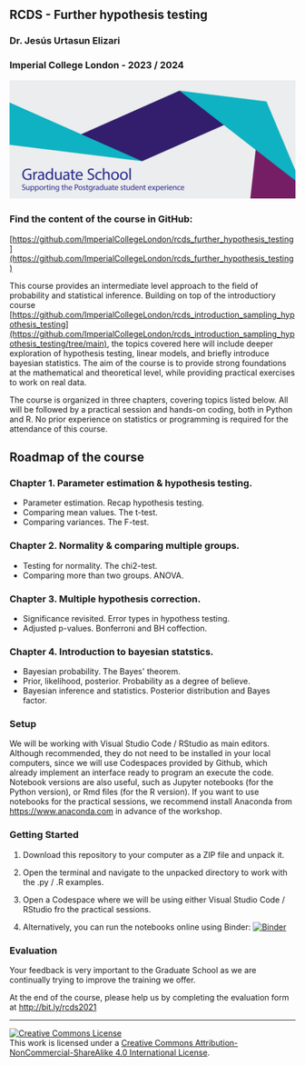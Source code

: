 ## RCDS - Further hypothesis testing

### Dr. Jesús Urtasun Elizari

### Imperial College London - 2023 / 2024

<img src="/readme_figures/grad-school-logo.png">

### Find the content of the course in GitHub:
[https://github.com/ImperialCollegeLondon/rcds_further_hypothesis_testing](https://github.com/ImperialCollegeLondon/rcds_further_hypothesis_testing)

This course provides an intermediate level approach to the field of probability and statistical inference. 
Building on top of the introductiory course [https://github.com/ImperialCollegeLondon/rcds_introduction_sampling_hypothesis_testing](https://github.com/ImperialCollegeLondon/rcds_introduction_sampling_hypothesis_testing/tree/main), 
the topics covered here will include deeper exploration of hypothesis testing, linear models, and briefly introduce bayesian statistics. 
The aim of the course is to provide strong foundations at the mathematical and theoretical level, while providing practical exercises to work on real data.

The course is organized in three chapters, covering topics listed below. 
All will be followed by a practical session and hands-on coding, both in Python and R. 
No prior experience on statistics or programming is required for the attendance of this course.

## Roadmap of the course

### Chapter 1. Parameter estimation & hypothesis testing.

- Parameter estimation. Recap hypothesis testing.
- Comparing mean values. The t-test.
- Comparing variances. The F-test.

### Chapter 2. Normality & comparing multiple groups.

- Testing for normality. The chi2-test.
- Comparing more than two groups. ANOVA.

### Chapter 3. Multiple hypothesis correction.

- Significance revisited. Error types in hypothess testing. 
- Adjusted p-values. Bonferroni and BH coffection.

### Chapter 4. Introduction to bayesian statstics.

- Bayesian probability. The Bayes' theorem.
- Prior, likelihood, posterior. Probability as a degree of believe.
- Bayesian inference and statistics. Posterior distribution and Bayes factor.

### Setup

We will be working with Visual Studio Code / RStudio as main editors. Although recommended, they do not need to be installed in your local computers, since we will use Codespaces provided by Github, which already implement an interface ready to program an execute the code.
Notebook versions are also useful, such as Jupyter notebooks (for the Python version), or Rmd files (for the R version). 
If you want to use notebooks for the practical sessions, we recommend install Anaconda from https://www.anaconda.com in advance of the workshop.

### Getting Started

1. Download this repository to your computer as a ZIP file and unpack it.

2. Open the terminal and navigate to the unpacked directory to work with the .py / .R examples.

3. Open a Codespace where we will be using either Visual Studio Code / RStudio fro the practical sessions.

4. Alternatively, you can run the notebooks online using Binder: 
[![Binder](https://mybinder.org/badge_logo.svg)](https://mybinder.org/v2/gh/johnpinney/sampling_and_hypothesis_testing/master?urlpath=lab)

### Evaluation

Your feedback is very important to the Graduate School as we are continually trying to improve the training we offer.

At the end of the course, please help us by completing the evaluation form at http://bit.ly/rcds2021

<hr>
<a rel="license" href="http://creativecommons.org/licenses/by-nc-sa/4.0/"><img alt="Creative Commons License" style="border-width:0" src="https://i.creativecommons.org/l/by-nc-sa/4.0/80x15.png" /></a><br />This work is licensed under a <a rel="license" href="http://creativecommons.org/licenses/by-nc-sa/4.0/">Creative Commons Attribution-NonCommercial-ShareAlike 4.0 International License</a>.
